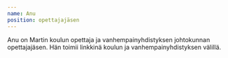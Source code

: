 ```yaml
---
name: Anu
position: opettajajäsen
---
```

Anu on Martin koulun opettaja ja vanhempainyhdistyksen johtokunnan opettajajäsen.
Hän toimii linkkinä koulun ja vanhempainyhdistyksen välillä.
